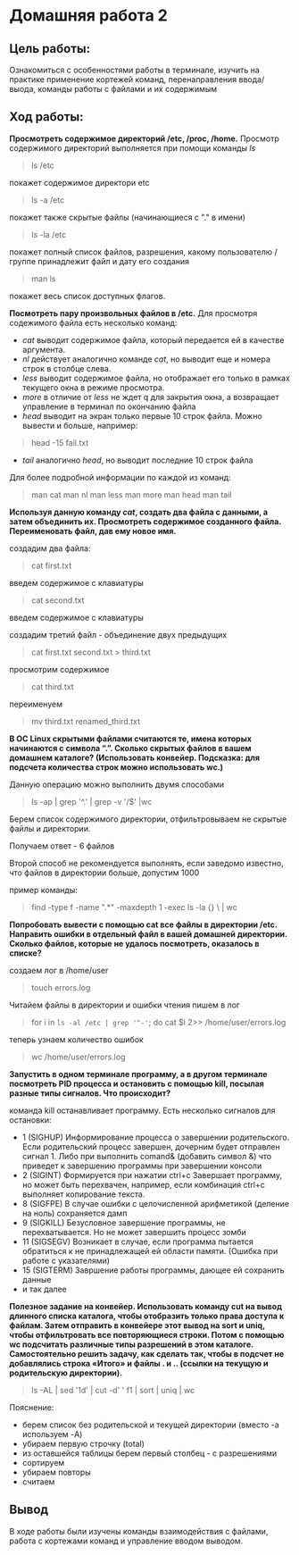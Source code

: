 # Домашняя работа 2

## Цель работы:
Ознакомиться с особенностями работы в терминале, изучить на практике применение кортежей команд, перенаправления ввода/выода, команды работы с файлами и их содержимым

## Ход работы:

**Просмотреть содержимое директорий /etc, /proc, /home.**
Просмотр содержимого директорий выполняется при помощи команды *ls*

>ls /etc

покажет содержимое директори etc

>ls -a /etc

покажет также скрытые файлы (начинающиеся с "." в имени)

>ls -la /etc

покажет полный список файлов, разрешения, какому пользователю /группе принадлежит файл и дату его создания

>man ls 

покажет весь список доступных флагов. 

**Посмотреть пару произвольных файлов в /etc.**
Для просмотря содежимого файла есть несколько команд:
+ *cat* выводит содержимое файла, который передается ей в качестве аргумента.
+ *nl* действует аналогично команде *cat*, но выводит еще и номера строк в столбце слева.
+ *less* выводит содержимое файла, но отображает его только в рамках текущего окна в режиме просмотра.
+ *more* в отличие от *less* не ждет q для закрытия окна, а возвращает управление в терминал по окончанию файла
+ *head* выводит на экран только первые 10 строк файла. Можно вывести и больше, например:

> head -15 fail.txt

+ *tail* аналогично *head*, но выводит последние 10 строк файла

Для более подробной информации по каждой из команд:

>man cat
>man nl
>man less
>man more
>man head
>man tail

**Используя данную команду _cat_, создать два файла с данными, а затем объединить их. Просмотреть содержимое созданного файла. Переименовать файл, дав ему новое имя.**

создадим два файла:

>cat first.txt

введем содержимое с клавиатуры

>cat second.txt

введем содержимое с клавиатуры

создадим третий файл - объединение двух предыдущих

>cat first.txt second.txt > third.txt

просмотрим содержимое

>cat third.txt

переименуем

>mv third.txt renamed_third.txt

**В ОС Linux скрытыми файлами считаются те, имена которых начинаются с символа “.”. Сколько скрытых файлов в вашем домашнем каталоге? (Использовать конвейер. Подсказка: для подсчета количества строк можно использовать wc.)**

Данную операцию можно выполнить двумя способами

>ls -ap | grep '^\.' | grep -v '\/$' |wc

Берем список содержимого директории, отфильтровываем не скрытые файлы и директории. 

Получаем ответ - 6 файлов 

Второй способ не рекомендуется выполнять, если заведомо известно, что файлов в директории больше, допустим 1000

пример команды:

>find -type f -name ".*" -maxdepth 1 -exec ls -la {} \ | wc

**Попробовать вывести с помощью cat все файлы в директории /etc. Направить ошибки в отдельный файл в вашей домашней директории. Сколько файлов, которые не удалось посмотреть, оказалось в списке?**

создаем лог в /home/user

> touch errors.log

Читайем файлы в директории и ошибки чтения пишем в лог

>for i in `ls -al /etc | grep '^-'`; do cat $i 2>> /home/user/errors.log

теперь узнаем количество ошибок 

>wc /home/user/errors.log

**Запустить в одном терминале программу, а в другом терминале посмотреть PID процесса и остановить с помощью kill, посылая разные типы сигналов. Что происходит?**

команда kill останавливает программу. Есть несколько сигналов для остановки:
+ 1 (SIGHUP) Информирование процесса о завершении родительского. Если родительский процесс завершен, дочерним будет отправлен сигнал 1. Либо при выполнить comand& (добавить символ &) что приведет к завершению программы при завершении консоли
+ 2 (SIGINT) Формируется при нажатии ctrl+c Завершает программу, но может быть перехвачен, например, если комбинация ctrl+c выполняет копирование текста. 
+ 8 (SIGFPE) В случае ошибки с целочисленной арифметикой (деление на ноль) сохраняется дамп
+ 9 (SIGKILL) Безусловное завершение программы, не перехватывается. Но не может завершить процесс зомби
+ 11 (SIGSEGV) Возникает в случае, если программа пытается обратиться к не принадлежащей ей области памяти. (Ошибка при работе с указателями)
+ 15 (SIGTERM) Завршение работы программы, дающее ей сохранить данные
+ и так далее

**Полезное задание на конвейер. Использовать команду cut на вывод длинного списка каталога, чтобы отобразить только права доступа к файлам. Затем отправить в конвейере этот вывод на sort и uniq, чтобы отфильтровать все повторяющиеся строки. Потом с помощью wc подсчитать различные типы разрешений в этом каталоге. Самостоятельно решить задачу, как сделать так, чтобы в подсчет не добавлялись строка «Итого» и файлы . и .. (ссылки на текущую и родительскую директории).**

>ls -AL | sed '1d' | cut -d' ' f1 | sort | uniq | wc

Пояснение: 
+ берем список без родительской и текущей директории (вместо -а используем -A)
+ убираем первую строчку (total)
+ из оставшейся таблицы берем первый столбец - с разрешениями
+ сортируем
+ убираем повторы
+ считаем

## Вывод

В ходе работы были изучены команды взаимодействия с файлами, работа с кортежами команд и управление вводом выводом. 
